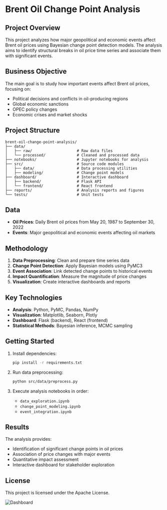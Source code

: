 # Brent Oil Change Point Analysis

## Project Overview

This project analyzes how major geopolitical and economic events affect Brent oil prices using Bayesian change point detection models. The analysis aims to identify structural breaks in oil price time series and associate them with significant events.

## Business Objective

The main goal is to study how important events affect Brent oil prices, focusing on:
- Political decisions and conflicts in oil-producing regions
- Global economic sanctions
- OPEC policy changes
- Economic crises and market shocks

## Project Structure

```
brent-oil-change-point-analysis/
├── data/
│   ├── raw/                    # Raw data files
│   └── processed/              # Cleaned and processed data
├── notebooks/                  # Jupyter notebooks for analysis
├── src/                        # Source code modules
│   ├── data/                   # Data processing utilities
│   ├── modeling/               # Change point models
├── dashboard/                  # Interactive dashboard
│   ├── backend/                # Flask API
│   └── frontend/               # React frontend
├── reports/                    # Analysis reports and figures
└── tests/                      # Unit tests
```

## Data

- **Oil Prices**: Daily Brent oil prices from May 20, 1987 to September 30, 2022
- **Events**: Major geopolitical and economic events affecting oil markets

## Methodology

1. **Data Preprocessing**: Clean and prepare time series data
2. **Change Point Detection**: Apply Bayesian models using PyMC3
3. **Event Association**: Link detected change points to historical events
4. **Impact Quantification**: Measure the magnitude of price changes
5. **Visualization**: Create interactive dashboards and reports

## Key Technologies

- **Analysis**: Python, PyMC, Pandas, NumPy
- **Visualization**: Matplotlib, Seaborn, Plotly
- **Dashboard**: Flask (backend), React (frontend)
- **Statistical Methods**: Bayesian inference, MCMC sampling

## Getting Started

1. Install dependencies:
   ```bash
   pip install -r requirements.txt
   ```

2. Run data preprocessing:
   ```bash
   python src/data/preprocess.py
   ```

3. Execute analysis notebooks in order:
   - `data_exploration.ipynb`
   - `change_point_modeling.ipynb`
   - `event_integration.ipynb`

## Results

The analysis provides:
- Identification of significant change points in oil prices
- Association of price changes with major events
- Quantitative impact assessment
- Interactive dashboard for stakeholder exploration

## License

This project is licensed under the Apache License.

![Dashboard ](repots/figures/dashbord.png)
